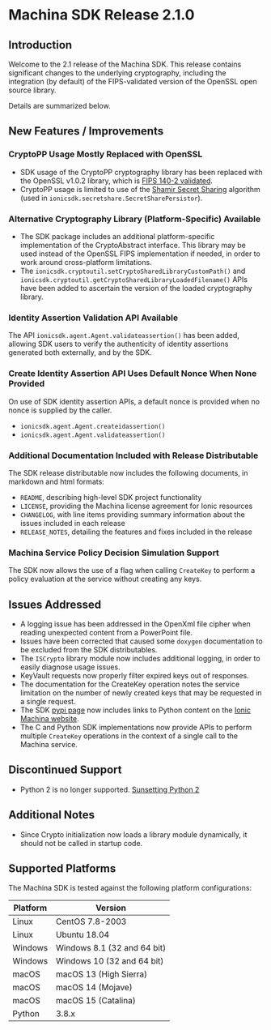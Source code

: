 # Machina SDK Release 2.1.0

## Introduction
Welcome to the 2.1 release of the Machina SDK.  This release contains significant changes to the 
underlying cryptography, including the integration (by default) of the FIPS-validated version of the OpenSSL open source library.

Details are summarized below.

## New Features / Improvements

### CryptoPP Usage Mostly Replaced with OpenSSL
- SDK usage of the CryptoPP cryptography library has been replaced with the OpenSSL v1.0.2 library, which is
  [FIPS 140-2 validated](https://www.openssl.org/docs/fips.html).
- CryptoPP usage is limited to use of the
  [Shamir Secret Sharing](https://www.cryptopp.com/docs/ref/class_secret_sharing.html) algorithm (used in
  `ionicsdk.secretshare.SecretSharePersistor`).

### Alternative Cryptography Library (Platform-Specific) Available
- The SDK package includes an additional platform-specific implementation of the CryptoAbstract interface.  This
  library may be used instead of the OpenSSL FIPS implementation if needed, in order to work around cross-platform 
  limitations.
- The `ionicsdk.cryptoutil.setCryptoSharedLibraryCustomPath()` and
  `ionicsdk.cryptoutil.getCryptoSharedLibraryLoadedFilename()` APIs have been added to ascertain the version 
  of the loaded cryptography library.

### Identity Assertion Validation API Available
The API `ionicsdk.agent.Agent.validateassertion()` has been added, allowing SDK users to verify the authenticity of
identity assertions generated both externally, and by the SDK.

### Create Identity Assertion API Uses Default Nonce When None Provided 
On use of SDK identity assertion APIs, a default nonce is provided when no nonce is supplied by the caller.
- `ionicsdk.agent.Agent.createidassertion()`
- `ionicsdk.agent.Agent.validateassertion()`

### Additional Documentation Included with Release Distributable
The SDK release distributable now includes the following documents, in markdown and html formats:
- `README`, describing high-level SDK project functionality
- `LICENSE`, providing the Machina license agreement for Ionic resources
- `CHANGELOG`, with line items providing summary information about the issues included in each release
- `RELEASE_NOTES`, detailing the features and fixes included in the release

### Machina Service Policy Decision Simulation Support
The SDK now allows the use of a flag when calling `CreateKey` to perform a policy evaluation at the service 
without creating any keys.

## Issues Addressed
- A logging issue has been addressed in the OpenXml file cipher when reading unexpected content from a PowerPoint file.
- Issues have been corrected that caused some `doxygen` documentation to be excluded from the SDK distributables.
- The `ISCrypto` library module now includes additional logging, in order to easily diagnose usage issues.
- KeyVault requests now properly filter expired keys out of responses.
- The documentation for the CreateKey operation notes the service limitation on the number of newly created keys that
may be requested in a single request.
- The SDK [pypi page](https://pypi.org/project/ionicsdk/) now includes links to Python content 
  on the [Ionic Machina website](https://dev.ionic.com/sdk/docs/ionic_platform_sdk?language=python).
- The C and Python SDK implementations now provide APIs to perform multiple `CreateKey` operations 
  in the context of a single call to the Machina service.
 
## Discontinued Support
- Python 2 is no longer supported.  [Sunsetting Python 2](https://www.python.org/doc/sunset-python-2/)

## Additional Notes
- Since Crypto initialization now loads a library module dynamically, it should not be called in startup code.

## Supported Platforms
The Machina SDK is tested against the following platform configurations:

|Platform    |Version                     |
|------------|----------------------------|
|Linux       | CentOS 7.8-2003            |
|Linux       | Ubuntu 18.04               |
|Windows     | Windows 8.1 (32 and 64 bit)|
|Windows     | Windows 10 (32 and 64 bit) |
|macOS       | macOS 13 (High Sierra)     |
|macOS       | macOS 14 (Mojave)          |
|macOS       | macOS 15 (Catalina)        |
|Python      | 3.8.x                      |
